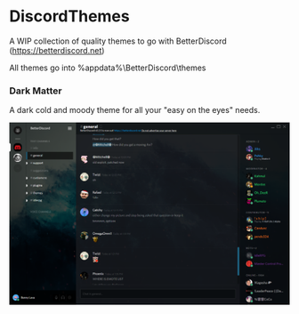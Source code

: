 # DiscordThemes
A WIP collection of quality themes to go with BetterDiscord (https://betterdiscord.net)

All themes go into %appdata%\BetterDiscord\themes

### Dark Matter
A dark cold and moody theme for all your "easy on the eyes" needs.

![Alt text](/dm-ss.png?raw=true "Optional Title")
